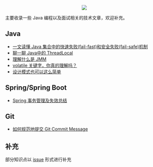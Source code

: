 
<p align="center">
<a href="https://github.com/yifanzheng/java-notes" target="_blank">
<img src="https://i.loli.net/2020/09/14/yKzFE7UO2SQfdRb.png"/></a>
</p>

主要收录一些 Java 编程以及面试相关的技术文章，欢迎补充。

## Java

- [一文读懂 Java 集合中的快速失败(fail-fast)和安全失败(fail-safe)机制](docs/java/fail-fast&fail-safe.md)
- [聊一聊 Java中的 ThreadLocal](docs/java/聊一聊Java中的ThreadLocal.md)
- [理解什么是 JMM](docs/java/理解什么是JMM.md)
- [volatile 关键字，你真的理解吗？](docs/java/volatile关键字.md)
- [设计模式也可以这么简单](docs/java/设计模式也可以这么简单.md)

## Spring/Spring Boot

- [Spring 事务管理及失效总结](docs/spring/Spring事务管理及失效总结.md)

## Git

- [如何规范地提交 Git Commit Message](docs/git/git-commit-message.md)

## 补充

部分知识点以 [issue](https://github.com/yifanzheng/java-notes/issues) 形式进行补充
